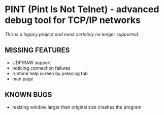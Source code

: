 # PINT (Pint Is Not Telnet) - advanced debug tool for TCP/IP networks

_This is a legacy project and most certainly no longer supported._

## MISSING FEATURES

- UDP/RAW support
- noticing connection failures
- runtime help screen by pressing tab
- man page

## KNOWN BUGS

- resizing window larger than original size crashes the program
